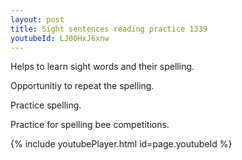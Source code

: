 ```yaml
---
layout: post
title: Sight sentences reading practice 1339
youtubeId: LJ00HxJ6xnw
---
```

 
 
Helps to learn sight words and their spelling.

Opportunitiy to repeat the spelling. 

Practice spelling. 
 
Practice for spelling bee competitions. 
 
{% include youtubePlayer.html id=page.youtubeId %}
 
 
